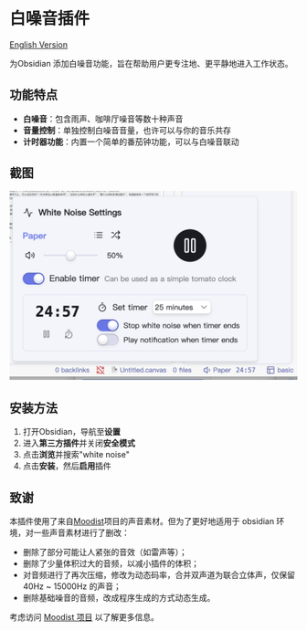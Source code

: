 # 白噪音插件

[English Version](README.md)

为Obsidian 添加白噪音功能，旨在帮助用户更专注地、更平静地进入工作状态。

## 功能特点

- **白噪音**：包含雨声、咖啡厅噪音等数十种声音
- **音量控制**：单独控制白噪音音量，也许可以与你的音乐共存
- **计时器功能**：内置一个简单的番茄钟功能，可以与白噪音联动

## 截图

![截图](./screenshots/screenshot.png)

## 安装方法

1. 打开Obsidian，导航至**设置**
2. 进入**第三方插件**并关闭**安全模式**
3. 点击**浏览**并搜索"white noise"
4. 点击**安装**，然后**启用**插件

## 致谢

本插件使用了来自[Moodist](https://github.com/remvze/moodist)项目的声音素材。但为了更好地适用于 obsidian 环境，对一些声音素材进行了删改：

- 删除了部分可能让人紧张的音效（如雷声等）；
- 删除了少量体积过大的音频，以减小插件的体积；
- 对音频进行了再次压缩，修改为动态码率，合并双声道为联合立体声，仅保留 40Hz ~ 15000Hz 的声音；
- 删除基础噪音的音频，改成程序生成的方式动态生成。

考虑访问 [Moodist 项目](https://github.com/remvze/moodist) 以了解更多信息。
